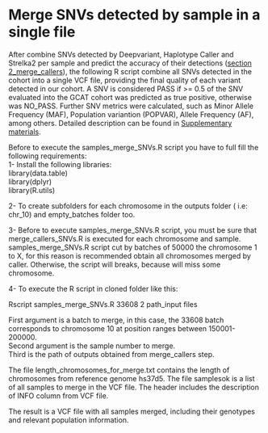 # Merge SNVs detected by sample in a single file  

After combine SNVs detected by Deepvariant, Haplotype Caller and Strelka2 per sample and predict the accuracy of their detections ([section 2_merge_callers](https://github.com/gcatbiobank/GCAT_panel/tree/main/2_merge_callers/SNVs)), the following R script combine all SNVs detected in the cohort into a single VCF file, providing the final quality of each variant detected in our cohort. A SNV is considered PASS if >= 0.5 of the SNV evaluated into the GCAT cohort was predicted as true positive, otherwise was NO_PASS. Further SNV metrics were calculated, such as  Minor Allele Frequency (MAF), Population variantion (POPVAR), Allele Frequency (AF), among others. Detailed description can be found in [Supplementary materials](https://www.biorxiv.org/content/10.1101/2021.07.20.453041v1).  

Before to execute the samples_merge_SNVs.R script you have to full fill the following requirements:  
1- Install the following libraries:  
library(data.table)  
library(dplyr)  
library(R.utils)  

2- To create subfolders for each chromosome in the outputs folder ( i.e: chr_10) and empty_batches folder too.  

3- Before to execute samples_merge_SNVs.R script, you must be sure that merge_callers_SNVs.R is executed for each chromosome and sample. samples_merge_SNVs.R script cut by batches of 50000 the chromosome 1 to X, for this reason is recommended obtain all chromosomes merged by caller. Otherwise, the script will breaks, because will miss some chromosome.  

4- To execute the R script in cloned folder like this:

Rscript samples_merge_SNVs.R 33608 2 path_input files

First argument is a batch to merge, in this case, the 33608 batch corresponds to chromosome 10 at position ranges between 150001-200000.  
Second argument is the sample number to merge.  
Third is the path of outputs obtained from merge_callers step.

The file length_chromosomes_for_merge.txt contains the length of chromosomes from reference genome hs37d5.
The file samplesok is a list of all samples to merge in the VCF file.
The header includes the description of INFO column from VCF file.

The result is a VCF file with all samples merged, including their genotypes and relevant population information.

